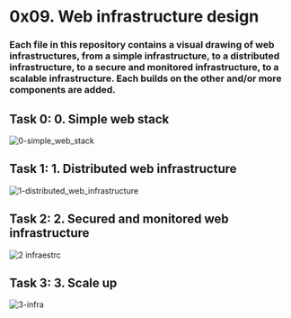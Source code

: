 # 0x09. Web infrastructure design



### Each file in this repository contains a visual drawing of web infrastructures, from a simple infrastructure, to a distributed infrastructure, to a secure and monitored infrastructure, to a scalable infrastructure. Each builds on the other and/or more components are added.

## Task 0: 0. Simple web stack

![0-simple_web_stack](https://user-images.githubusercontent.com/98347450/179424978-1b9fab55-3905-4acb-a297-749c5de637cd.png)

## Task 1: 1. Distributed web infrastructure

![1-distributed_web_infrastructure](https://user-images.githubusercontent.com/98347450/179435416-26a15b95-13f7-4a22-8e2b-625e70773685.png)

## Task 2: 2. Secured and monitored web infrastructure

![2 infraestrc](https://user-images.githubusercontent.com/98347450/179444026-591b1dda-deea-44f0-8744-f4b627887749.png)

## Task 3: 3. Scale up

![3-infra](https://user-images.githubusercontent.com/98347450/179447282-56aa38b8-16ec-4369-984b-b0288bea0ee8.png)
